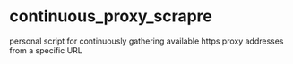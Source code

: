 # continuous_proxy_scrapre
personal script for continuously gathering available https proxy addresses from a specific URL
